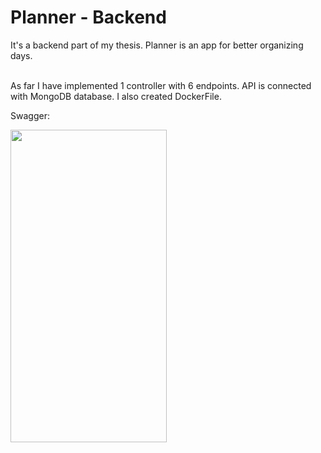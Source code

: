 # Planner - Backend

It's a backend part of my thesis. Planner is an app for better organizing days.<br/><br/>

As far I have implemented 1 controller with 6 endpoints. API is connected with MongoDB database. I also created DockerFile.

Swagger:

<img src="https://raw.github.com/skibos/planner_backend/main/api/src/main/resources/img/1.png" width="250" height="500"/>
